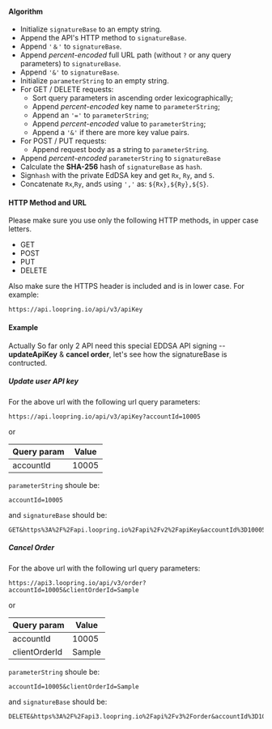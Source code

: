 #### Algorithm

- Initialize `signatureBase` to an empty string.
- Append the API's  HTTP method to `signatureBase`.
- Append `'＆'` to `signatureBase`.
- Append *percent-encoded* full URL path (without `?` or any query parameters) to `signatureBase`.
- Append `'&'` to `signatureBase`.
- Initialize `parameterString` to an empty string.
- For GET / DELETE requests:
    * Sort query parameters in ascending order lexicographically;
    * Append *percent-encoded* key name to `parameterString`;
    * Append an `'='` to `parameterString`;
    * Append *percent-encoded* value to `parameterString`;
    * Append a `'&'` if there are more key value pairs.
- For POST / PUT requests:
    - Append request body as a string to `parameterString`.
- Append *percent-encoded* `parameterString` to `signatureBase`
- Calculate the **SHA-256** hash of `signatureBase` as `hash`.
- Sign`hash` with the private EdDSA key and get `Rx`, `Ry`, and `S`.
- Concatenate `Rx`,`Ry`, and`S` using `','` as: `${Rx},${Ry},${S}`.

#### HTTP Method and URL

Please make sure you use only the following HTTP methods, in upper case letters.
- GET
- POST
- PUT
- DELETE

Also make sure the HTTPS header is included and is in lower case. For example:

```
https://api.loopring.io/api/v3/apiKey
```

#### Example

Actually So far only 2 API need this special EDDSA API signing -- **updateApiKey** & **cancel order**, let's see how the signatureBase is contructed.

##### Update user API key
For the above url with the following url query parameters:

```
https://api.loopring.io/api/v3/apiKey?accountId=10005
```

or

|  Query param   | Value  |
|  ----  | ----  |
| accountId  | 10005 |

`parameterString` shoule be:
```
accountId=10005
```

and `signatureBase` should be:
```
GET&https%3A%2F%2Fapi.loopring.io%2Fapi%2Fv2%2FapiKey&accountId%3D10005
```

##### Cancel Order

For the above url with the following url query parameters:

```
https://api3.loopring.io/api/v3/order?accountId=10005&clientOrderId=Sample
```

or

|  Query param   | Value  |
|  ----  | ----  |
| accountId  | 10005 |
| clientOrderId  | Sample |

`parameterString` shoule be:
```
accountId=10005&clientOrderId=Sample
```

and `signatureBase` should be:
```
DELETE&https%3A%2F%2Fapi3.loopring.io%2Fapi%2Fv3%2Forder&accountId%3D10005%26clientOrderId%3DSample
```